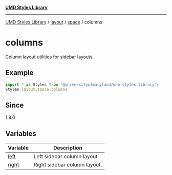 [**UMD Styles Library**](../../../../../README.md)

***

[UMD Styles Library](../../../../../README.md) / [layout](../../../../README.md) / [space](../../README.md) / columns

# columns

Column layout utilities for sidebar layouts.

## Example

```typescript
import * as Styles from '@universityofmaryland/web-styles-library';
Styles.layout.space.columns
```

## Since

1.8.0

## Variables

| Variable | Description |
| ------ | ------ |
| [left](variables/left.md) | Left sidebar column layout. |
| [right](variables/right.md) | Right sidebar column layout. |
